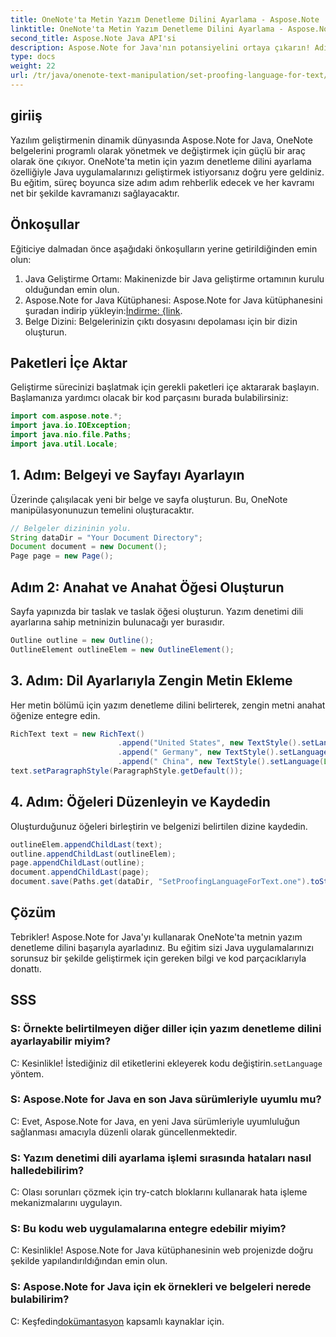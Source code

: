 ```yaml
---
title: OneNote'ta Metin Yazım Denetleme Dilini Ayarlama - Aspose.Note
linktitle: OneNote'ta Metin Yazım Denetleme Dilini Ayarlama - Aspose.Note
second_title: Aspose.Note Java API'si
description: Aspose.Note for Java'nın potansiyelini ortaya çıkarın! Adım adım kılavuzumuzla OneNote'ta metin için yazım denetleme dilini nasıl sorunsuz bir şekilde ayarlayacağınızı öğrenin.
type: docs
weight: 22
url: /tr/java/onenote-text-manipulation/set-proofing-language-for-text/
---
```

## giriiş
Yazılım geliştirmenin dinamik dünyasında Aspose.Note for Java, OneNote belgelerini programlı olarak yönetmek ve değiştirmek için güçlü bir araç olarak öne çıkıyor. OneNote'ta metin için yazım denetleme dilini ayarlama özelliğiyle Java uygulamalarınızı geliştirmek istiyorsanız doğru yere geldiniz. Bu eğitim, süreç boyunca size adım adım rehberlik edecek ve her kavramı net bir şekilde kavramanızı sağlayacaktır.
## Önkoşullar
Eğiticiye dalmadan önce aşağıdaki önkoşulların yerine getirildiğinden emin olun:
1. Java Geliştirme Ortamı: Makinenizde bir Java geliştirme ortamının kurulu olduğundan emin olun.
2.  Aspose.Note for Java Kütüphanesi: Aspose.Note for Java kütüphanesini şuradan indirip yükleyin:[İndirme: {link](https://releases.aspose.com/note/java/).
3. Belge Dizini: Belgelerinizin çıktı dosyasını depolaması için bir dizin oluşturun.
## Paketleri İçe Aktar
Geliştirme sürecinizi başlatmak için gerekli paketleri içe aktararak başlayın. Başlamanıza yardımcı olacak bir kod parçasını burada bulabilirsiniz:
```java
import com.aspose.note.*;
import java.io.IOException;
import java.nio.file.Paths;
import java.util.Locale;
```
## 1. Adım: Belgeyi ve Sayfayı Ayarlayın
Üzerinde çalışılacak yeni bir belge ve sayfa oluşturun. Bu, OneNote manipülasyonunuzun temelini oluşturacaktır.
```java
// Belgeler dizininin yolu.
String dataDir = "Your Document Directory";
Document document = new Document();
Page page = new Page();
```
## Adım 2: Anahat ve Anahat Öğesi Oluşturun
Sayfa yapınızda bir taslak ve taslak öğesi oluşturun. Yazım denetimi dili ayarlarına sahip metninizin bulunacağı yer burasıdır.
```java
Outline outline = new Outline();
OutlineElement outlineElem = new OutlineElement();
```
## 3. Adım: Dil Ayarlarıyla Zengin Metin Ekleme
Her metin bölümü için yazım denetleme dilini belirterek, zengin metni anahat öğenize entegre edin.
```java
RichText text = new RichText()
                        .append("United States", new TextStyle().setLanguage(Locale.forLanguageTag("en-US")))
                        .append(" Germany", new TextStyle().setLanguage(Locale.forLanguageTag("de-DE")))
                        .append(" China", new TextStyle().setLanguage(Locale.forLanguageTag("zh-CN")));
text.setParagraphStyle(ParagraphStyle.getDefault());
```
## 4. Adım: Öğeleri Düzenleyin ve Kaydedin
Oluşturduğunuz öğeleri birleştirin ve belgenizi belirtilen dizine kaydedin.
```java
outlineElem.appendChildLast(text);
outline.appendChildLast(outlineElem);
page.appendChildLast(outline);
document.appendChildLast(page);
document.save(Paths.get(dataDir, "SetProofingLanguageForText.one").toString()); 
```
## Çözüm
Tebrikler! Aspose.Note for Java'yı kullanarak OneNote'ta metnin yazım denetleme dilini başarıyla ayarladınız. Bu eğitim sizi Java uygulamalarınızı sorunsuz bir şekilde geliştirmek için gereken bilgi ve kod parçacıklarıyla donattı.
## SSS
### S: Örnekte belirtilmeyen diğer diller için yazım denetleme dilini ayarlayabilir miyim?
 C: Kesinlikle! İstediğiniz dil etiketlerini ekleyerek kodu değiştirin.`setLanguage` yöntem.
### S: Aspose.Note for Java en son Java sürümleriyle uyumlu mu?
C: Evet, Aspose.Note for Java, en yeni Java sürümleriyle uyumluluğun sağlanması amacıyla düzenli olarak güncellenmektedir.
### S: Yazım denetimi dili ayarlama işlemi sırasında hataları nasıl halledebilirim?
C: Olası sorunları çözmek için try-catch bloklarını kullanarak hata işleme mekanizmalarını uygulayın.
### S: Bu kodu web uygulamalarına entegre edebilir miyim?
C: Kesinlikle! Aspose.Note for Java kütüphanesinin web projenizde doğru şekilde yapılandırıldığından emin olun.
### S: Aspose.Note for Java için ek örnekleri ve belgeleri nerede bulabilirim?
 C: Keşfedin[dokümantasyon](https://reference.aspose.com/note/java/) kapsamlı kaynaklar için.